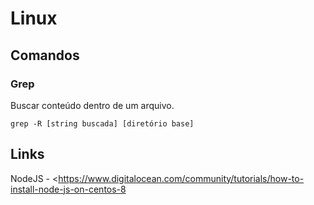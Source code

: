 # Linux

## Comandos

### Grep

Buscar conteúdo dentro de um arquivo.

    grep -R [string buscada] [diretório base]

## Links

NodeJS - <https://www.digitalocean.com/community/tutorials/how-to-install-node-js-on-centos-8
>